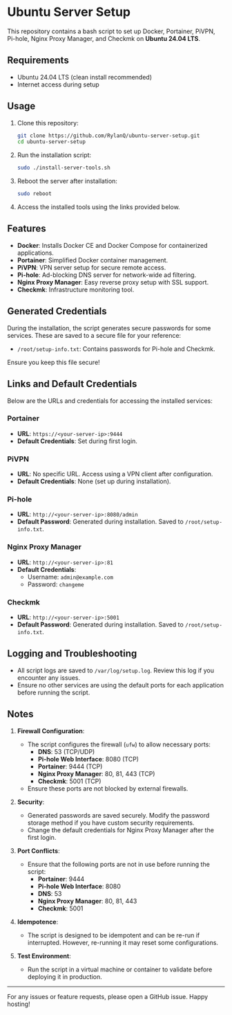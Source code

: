 # Ubuntu Server Setup

This repository contains a bash script to set up Docker, Portainer, PiVPN, Pi-hole, Nginx Proxy Manager, and Checkmk on **Ubuntu 24.04 LTS**.

## Requirements

- Ubuntu 24.04 LTS (clean install recommended)
- Internet access during setup

## Usage

1. Clone this repository:
    ```bash
    git clone https://github.com/RylanQ/ubuntu-server-setup.git
    cd ubuntu-server-setup
    ```

2. Run the installation script:
    ```bash
    sudo ./install-server-tools.sh
    ```

3. Reboot the server after installation:
    ```bash
    sudo reboot
    ```

4. Access the installed tools using the links provided below.

## Features

- **Docker**: Installs Docker CE and Docker Compose for containerized applications.
- **Portainer**: Simplified Docker container management.
- **PiVPN**: VPN server setup for secure remote access.
- **Pi-hole**: Ad-blocking DNS server for network-wide ad filtering.
- **Nginx Proxy Manager**: Easy reverse proxy setup with SSL support.
- **Checkmk**: Infrastructure monitoring tool.

## Generated Credentials

During the installation, the script generates secure passwords for some services. These are saved to a secure file for your reference:
- `/root/setup-info.txt`: Contains passwords for Pi-hole and Checkmk.

Ensure you keep this file secure!

## Links and Default Credentials

Below are the URLs and credentials for accessing the installed services:

### **Portainer**
- **URL**: `https://<your-server-ip>:9444`
- **Default Credentials**: Set during first login.

### **PiVPN**
- **URL**: No specific URL. Access using a VPN client after configuration.
- **Default Credentials**: None (set up during installation).

### **Pi-hole**
- **URL**: `http://<your-server-ip>:8080/admin`
- **Default Password**: Generated during installation. Saved to `/root/setup-info.txt`.

### **Nginx Proxy Manager**
- **URL**: `http://<your-server-ip>:81`
- **Default Credentials**:
  - Username: `admin@example.com`
  - Password: `changeme`

### **Checkmk**
- **URL**: `http://<your-server-ip>:5001`
- **Default Password**: Generated during installation. Saved to `/root/setup-info.txt`.

## Logging and Troubleshooting

- All script logs are saved to `/var/log/setup.log`. Review this log if you encounter any issues.
- Ensure no other services are using the default ports for each application before running the script.

## Notes

1. **Firewall Configuration**:
   - The script configures the firewall (`ufw`) to allow necessary ports:
     - **DNS**: 53 (TCP/UDP)
     - **Pi-hole Web Interface**: 8080 (TCP)
     - **Portainer**: 9444 (TCP)
     - **Nginx Proxy Manager**: 80, 81, 443 (TCP)
     - **Checkmk**: 5001 (TCP)
   - Ensure these ports are not blocked by external firewalls.

2. **Security**:
   - Generated passwords are saved securely. Modify the password storage method if you have custom security requirements.
   - Change the default credentials for Nginx Proxy Manager after the first login.

3. **Port Conflicts**:
   - Ensure that the following ports are not in use before running the script:
     - **Portainer**: 9444
     - **Pi-hole Web Interface**: 8080
     - **DNS**: 53
     - **Nginx Proxy Manager**: 80, 81, 443
     - **Checkmk**: 5001

4. **Idempotence**:
   - The script is designed to be idempotent and can be re-run if interrupted. However, re-running it may reset some configurations.

5. **Test Environment**:
   - Run the script in a virtual machine or container to validate before deploying it in production.

---

For any issues or feature requests, please open a GitHub issue. Happy hosting!
